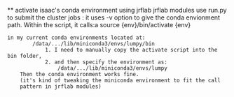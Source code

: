 
** activate isaac's conda environment using jrflab 
    jrflab modules use run.py to submit the cluster jobs :
        it uses -v option to give the conda envionment path.
        Within the script, it calls:a
            source {env}/bin/activate {env}

    in my current conda environments located at:
            /data/.../lib/miniconda3/envs/lumpy/bin
                1. I need to manually copy the activate script into the bin folder,
                2. and then specify the environment as:
                    /data/.../lib/miniconda3/envs/lumpy
        Then the conda environment works fine.
        (it's kind of tweaking the miniconda environment to fit the call
        pattern in jrflab modules)

